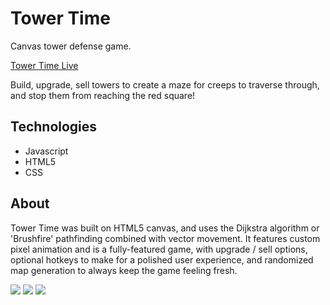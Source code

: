 # Tower Time
Canvas tower defense game.

[Tower Time Live](https://towertime.herokuapp.com/)

Build, upgrade, sell towers to create a maze for creeps to traverse through, and stop them from reaching the red square!

## Technologies

* Javascript
* HTML5
* CSS

## About

Tower Time was built on HTML5 canvas, and uses the Dijkstra algorithm or 'Brushfire' pathfinding combined with vector movement. It features custom pixel animation and is a fully-featured game, with upgrade / sell options, optional hotkeys to make for a polished user experience, and randomized map generation to always keep the game feeling fresh.

<img src="https://imgur.com/td8tiXC.png"/>
<img src="https://imgur.com/vlwicHs.png"/>
<img src="https://i.imgur.com/P400Hzf.png"/>

